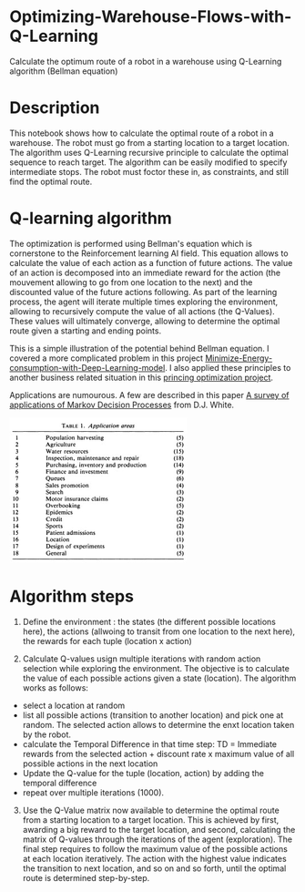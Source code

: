 # Optimizing-Warehouse-Flows-with-Q-Learning
Calculate the optimum route of a robot in a warehouse using Q-Learning algorithm (Bellman equation)

# Description
This notebook shows how to calculate the optimal route of a robot in a warehouse. The robot must go from a starting location to a target location. The algorithm uses Q-Learning recursive principle to calculate the optimal sequence to reach target.
The algorithm can be easily modified to specify intermediate stops. The robot must foctor these in, as constraints, and still find the optimal route.

# Q-learning algorithm
The optimization is performed using Bellman's equation which is cornerstone to the Reinforcement learning AI field.
This equation allows to calculate the value of each action as a function of future actions. The value of an action is decomposed into an immediate reward for the action (the mouvement allowing to go from one location to the next) and the discounted value of the future actions following.
As part of the learning process, the agent will iterate multiple times exploring the environment, allowing to recursively compute the value of all actions (the Q-Values).
These values will ultimately converge, allowing to determine the optimal route given a starting and ending points.

This is a simple illustration of the potential behind Bellman equation. I covered a more complicated problem in this project [Minimize-Energy-consumption-with-Deep-Learning-model](https://github.com/LaurentVeyssier/Minimize-Energy-consumption-with-Deep-Learning-model). I also applied these principles to another business related situation in this [princing optimization project](https://github.com/LaurentVeyssier/Pricing-optimization-Model).

Applications are numourous. A few are described in this paper [A survey of applications of Markov Decision Processes](https://www.jstor.org/stable/2583870?origin=JSTOR-pdf&seq=1) from D.J. White.

![](applications.jpg)

# Algorithm steps
1) Define the environment : the states (the different possible locations here), the actions (allwoing to transit from one location to the next here), the rewards for each tuple (location x action)

2) Calculate Q-values usign multiple iterations with random action selection while exploring the environment. The objective is to calculate the value of each possible actions given a state (location). The algorithm works as follows:
- select a location at random
- list all possible actions (transition to another location) and pick one at random. The selected action allows to determine the enxt location taken by the robot.
- calculate the Temporal Difference in that time step: TD = Immediate rewards from the selected action + discount rate x maximum value of all possible actions in the next location
- Update the Q-value for the tuple (location, action) by adding the temporal difference
- repeat over multiple iterations (1000).

3) Use the Q-Value matrix now available to determine the optimal route from a starting location to a target location. This is achieved by first, awarding a big reward to the target location, and second, calculating the matrix of Q-values through the iterations of the agent (exploration). The final step requires to follow the maximum value of the possible actions at each location iteratively. The action with the highest value indicates the transition to next location, and so on and so forth, until the optimal route is determined step-by-step.


